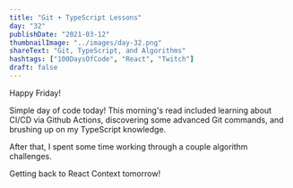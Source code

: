 ```yaml
---
title: "Git + TypeScript Lessons"
day: "32"
publishDate: "2021-03-12"
thumbnailImage: "../images/day-32.png"
shareText: "Git, TypeScript, and Algorithms"
hashtags: ["100DaysOfCode", "React", "Twitch"]
draft: false
---
```


Happy Friday!

Simple day of code today! This morning's read included learning about CI/CD via Github Actions, discovering some advanced Git commands, and brushing up on my TypeScript knowledge.

After that, I spent some time working through a couple algorithm challenges.

Getting back to React Context tomorrow!
